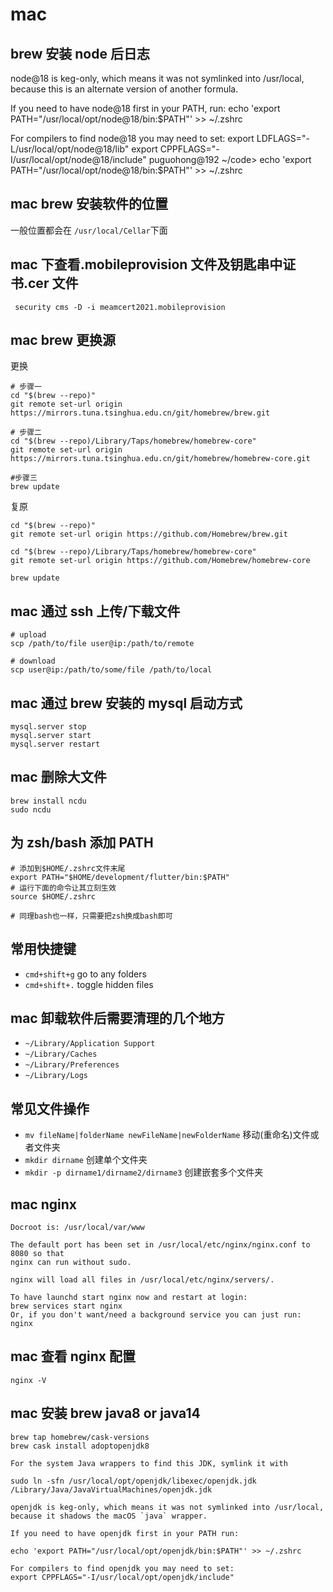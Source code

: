 # mac

## brew 安装 node 后日志

node@18 is keg-only, which means it was not symlinked into /usr/local,
because this is an alternate version of another formula.

If you need to have node@18 first in your PATH, run:
echo 'export PATH="/usr/local/opt/node@18/bin:$PATH"' >> ~/.zshrc

For compilers to find node@18 you may need to set:
export LDFLAGS="-L/usr/local/opt/node@18/lib"
export CPPFLAGS="-I/usr/local/opt/node@18/include"
puguohong@192 ~/code> echo 'export PATH="/usr/local/opt/node@18/bin:$PATH"' >> ~/.zshrc

## mac brew 安装软件的位置

一般位置都会在 `/usr/local/Cellar`下面

## mac 下查看.mobileprovision 文件及钥匙串中证书.cer 文件

```
 security cms -D -i meamcert2021.mobileprovision

```

## mac brew 更换源

更换

```
# 步骤一
cd "$(brew --repo)"
git remote set-url origin https://mirrors.tuna.tsinghua.edu.cn/git/homebrew/brew.git

# 步骤二
cd "$(brew --repo)/Library/Taps/homebrew/homebrew-core"
git remote set-url origin https://mirrors.tuna.tsinghua.edu.cn/git/homebrew/homebrew-core.git

#步骤三
brew update
```

复原

```
cd "$(brew --repo)"
git remote set-url origin https://github.com/Homebrew/brew.git

cd "$(brew --repo)/Library/Taps/homebrew/homebrew-core"
git remote set-url origin https://github.com/Homebrew/homebrew-core

brew update
```

## mac 通过 ssh 上传/下载文件

```
# upload
scp /path/to/file user@ip:/path/to/remote

# download
scp user@ip:/path/to/some/file /path/to/local
```

## mac 通过 brew 安装的 mysql 启动方式

```
mysql.server stop
mysql.server start
mysql.server restart
```

## mac 删除大文件

```
brew install ncdu
sudo ncdu
```

## 为 zsh/bash 添加 PATH

```
# 添加到$HOME/.zshrc文件末尾
export PATH="$HOME/development/flutter/bin:$PATH"
# 运行下面的命令让其立刻生效
source $HOME/.zshrc

# 同理bash也一样，只需要把zsh换成bash即可
```

## 常用快捷键

- `cmd+shift+g` go to any folders
- `cmd+shift+.` toggle hidden files

## mac 卸载软件后需要清理的几个地方

- `~/Library/Application Support`
- `~/Library/Caches`
- `~/Library/Preferences`
- `~/Library/Logs`

## 常见文件操作

- `mv fileName|folderName newFileName|newFolderName` 移动(重命名)文件或者文件夹
- `mkdir dirname` 创建单个文件夹
- `mkdir -p dirname1/dirname2/dirname3` 创建嵌套多个文件夹

## mac nginx

```
Docroot is: /usr/local/var/www

The default port has been set in /usr/local/etc/nginx/nginx.conf to 8080 so that
nginx can run without sudo.

nginx will load all files in /usr/local/etc/nginx/servers/.

To have launchd start nginx now and restart at login:
brew services start nginx
Or, if you don't want/need a background service you can just run:
nginx
```

## mac 查看 nginx 配置

```
nginx -V
```

## mac 安装 brew java8 or java14

```
brew tap homebrew/cask-versions
brew cask install adoptopenjdk8

For the system Java wrappers to find this JDK, symlink it with

sudo ln -sfn /usr/local/opt/openjdk/libexec/openjdk.jdk /Library/Java/JavaVirtualMachines/openjdk.jdk

openjdk is keg-only, which means it was not symlinked into /usr/local,
because it shadows the macOS `java` wrapper.

If you need to have openjdk first in your PATH run:

echo 'export PATH="/usr/local/opt/openjdk/bin:$PATH"' >> ~/.zshrc

For compilers to find openjdk you may need to set:
export CPPFLAGS="-I/usr/local/opt/openjdk/include"
```
